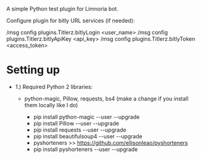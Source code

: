 A simple Python test plugin for Limnoria bot.

Configure plugin for bitly URL services (if needed):

/msg <bot> config plugins.Titlerz.bitlyLogin <user_name>
/msg <bot> config plugins.Titlerz.bitlyApiKey <api_key>
/msg <bot> config plugins.Titlerz.bitlyToken <access_token>

Setting up
==========

- 1.) Required Python 2 libraries:

    - python-magic, Pillow, requests, bs4 (make a change if you install them locally like I do)

      *  pip install python-magic --user --upgrade
      *  pip install Pillow --user --upgrade
      *  pip install requests --user --upgrade
      *  pip install beautifulsoup4 --user --upgrade
      *  pyshorteners >> https://github.com/ellisonleao/pyshorteners
      *  pip install pyshorteners --user --upgrade

